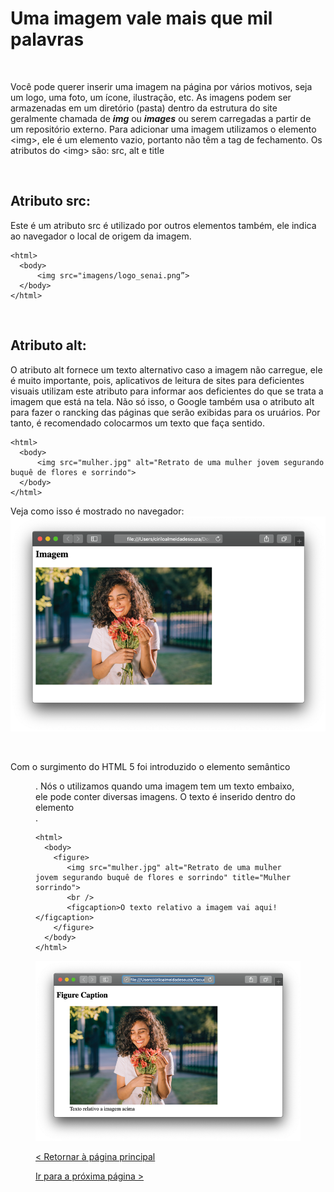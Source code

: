 # Uma imagem vale mais que mil palavras

  
  
&nbsp;
  
  

Você pode querer inserir uma imagem na página por vários motivos, seja um logo, uma foto, um ícone, ilustração, etc. As imagens podem ser armazenadas em um diretório (pasta) dentro da estrutura do site geralmente chamada de ***img*** ou ***images*** ou serem carregadas a partir de um repositório externo.
Para adicionar uma imagem utilizamos o elemento \<img\>, ele é um elemento vazio, portanto não têm a tag de fechamento. Os atributos do \<img\> são: src, alt e title

  
&nbsp;
  
  
## Atributo src:
Este é um atributo src é utilizado por outros elementos também, ele indica ao navegador o local de origem da imagem.

```
<html>
  <body>
      <img src="imagens/logo_senai.png”>
  </body>
</html>
```

  
&nbsp;
  
  
## Atributo alt:
O atributo alt fornece um texto alternativo caso a imagem não carregue, ele é muito importante, pois, aplicativos de leitura de sites para deficientes visuais utilizam este atributo para informar aos deficientes do que se trata a imagem que está na tela. 
Não só isso, o Google também usa o atributo alt para fazer o rancking das páginas que serão exibidas para os uruários. Por tanto, é recomendado colocarmos um texto que faça sentido.

```
<html>
  <body>
      <img src="mulher.jpg" alt="Retrato de uma mulher jovem segurando buquê de flores e sorrindo">
  </body>
</html>
```
  
  
Veja como isso é mostrado no navegador:
![Imagem](imagens/imagem.png)

  
&nbsp;
  
  
Com o surgimento do HTML 5 foi introduzido o elemento semântico <figure>. Nós o utilizamos quando uma imagem tem um texto embaixo, ele pode conter diversas imagens. O texto é inserido dentro do elemento <figcaption>.

```
<html>
  <body>
    <figure>
       <img src="mulher.jpg" alt="Retrato de uma mulher jovem segurando buquê de flores e sorrindo" title="Mulher sorrindo">
       <br />
       <figcaption>O texto relativo a imagem vai aqui!</figcaption>
    </figure>
  </body>
</html>
```
  
  
![Figure caption](imagens/figure_caption.png)


[< Retornar à página principal](../README.md)
  
  
[Ir para a próxima página >](8-O-que-é-CSS.md)
